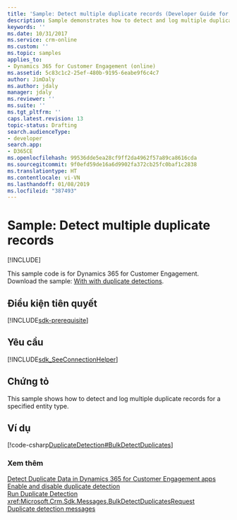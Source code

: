 ```yaml
---
title: 'Sample: Detect multiple duplicate records (Developer Guide for Dynamics 365 for Customer Engagement apps) | MicrosoftDocs'
description: Sample demonstrates how to detect and log multiple duplicate records for a specified entity type.
keywords: ''
ms.date: 10/31/2017
ms.service: crm-online
ms.custom: ''
ms.topic: samples
applies_to:
- Dynamics 365 for Customer Engagement (online)
ms.assetid: 5c83c1c2-25ef-480b-9195-6eabe9f6c4c7
author: JimDaly
ms.author: jdaly
manager: jdaly
ms.reviewer: ''
ms.suite: ''
ms.tgt_pltfrm: ''
caps.latest.revision: 13
topic-status: Drafting
search.audienceType:
- developer
search.app:
- D365CE
ms.openlocfilehash: 99536dde5ea28cf9ff2da4962f57a89ca8616cda
ms.sourcegitcommit: 9f0efd59de16a6d9902fa372cb25fc0baf1c2838
ms.translationtype: HT
ms.contentlocale: vi-VN
ms.lasthandoff: 01/08/2019
ms.locfileid: "387493"
---
```

# <a name="sample-detect-multiple-duplicate-records"></a>Sample: Detect multiple duplicate records

[!INCLUDE[](../includes/cc_applies_to_update_9_0_0.md)]

This sample code is for Dynamics 365 for Customer Engagement. Download the sample: [With with duplicate detections](https://code.msdn.microsoft.com/Work-with-duplicate-9c7d6f59).

## <a name="prerequisites"></a>Điều kiện tiên quyết
[!INCLUDE[sdk-prerequisite](../includes/sdk-prerequisite.md)]
  
## <a name="requirements"></a>Yêu cầu  
[!INCLUDE[sdk_SeeConnectionHelper](../includes/sdk-seeconnectionhelper.md)]
  
## <a name="demonstrates"></a>Chứng tỏ  
 This sample shows how to detect and log multiple duplicate records for a specified entity type.  
  
## <a name="example"></a>Ví dụ  
 [!code-csharp[DuplicateDetection#BulkDetectDuplicates](../snippets/csharp/CRMV8/duplicatedetection/cs/bulkdetectduplicates.cs#bulkdetectduplicates)]  
  
### <a name="see-also"></a>Xem thêm  
 [Detect Duplicate Data in Dynamics 365 for Customer Engagement apps](detect-duplicate-data-for-developers.md)   
 [Enable and disable duplicate detection](enable-disable-duplicate-detection.md)   
 [Run Duplicate Detection](run-duplicate-detection.md)   
 <xref:Microsoft.Crm.Sdk.Messages.BulkDetectDuplicatesRequest>  
 [Duplicate detection messages](duplicate-detection-messages.md)
